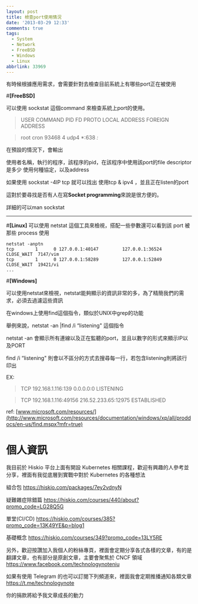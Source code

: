 ```yaml
---
layout: post
title: 檢查port使用情況
date: '2013-03-29 12:33'
comments: true
tags:
  - System
  - Network
  - FreeBSD
  - Windows
  - Linux
abbrlink: 33969
---
```


有時候根據應用需求，會需要針對去檢查目前系統上有哪些port正在被使用

#**[FreeBSD]**

可以使用 sockstat 這個command 來檢查系統上port的使用。

>USER COMMAND PID   FD PROTO LOCAL ADDRESS FOREIGN ADDRESS

>root     cron 93468     4   udp4           *:638                          *:*

在預設的情況下，會輸出

使用者名稱，執行的程序，該程序的pid，在該程序中使用該port的file descriptor是多少 使用何種協定，以及address

如果使用 sockstat -4lP tcp 就可以找出 使用tcp & ipv4 ，並且正在listen的port

這對於要尋找是否有人在寫**Socket programming**來說是很方便的。

詳細的可以man sockstat
***

<!--more-->

#**[Linux]**
可以使用 netstat 這個工具來檢視，搭配一些參數還可以看到該 port 被那些 process 使用
```
netstat -anptn
tcp        1      0 127.0.0.1:40147         127.0.0.1:36524         CLOSE_WAIT  7147/vim
tcp        1      0 127.0.0.1:58289         127.0.0.1:52849         CLOSE_WAIT  19421/vi
...
```

#**[Windows]**

可以使用netstat來檢視，netstat能夠顯示的資訊非常的多，為了精簡我們的需求，必須去過濾這些資訊

在windows上使用find這個指令，類似於UNIX中grep的功能

舉例來說，netstat -an |find /i “listening" 這個指令

netstat  -an 會顯示所有連線以及正在監聽的port，並且以數字的形式來顯示IP以及PORT

find /i “listening" 則會以不區分的方式去搜尋每一行，若包含listening則將該行印出

EX:

>TCP 192.168.1.116:139 0.0.0.0:0 LISTENING

>TCP 192.168.1.116:49156 216.52.233.65:12975 ESTABLISHED


ref:
[www.microsoft.com/resources/](http://www.microsoft.com/resources/documentation/windows/xp/all/proddocs/en-us/find.mspx?mfr=true)

# 個人資訊
我目前於 Hiskio 平台上面有開設 Kubernetes 相關課程，歡迎有興趣的人參考並分享，裡面有我從底層到實戰中對於 Kubernetes 的各種想法

組合包
https://hiskio.com/packages/7ey2vdnyN

疑難雜症除錯篇
https://hiskio.com/courses/440/about?promo_code=LG28Q5G

單堂(CI/CD)
https://hiskio.com/courses/385?promo_code=13K49YE&p=blog1

基礎概念
https://hiskio.com/courses/349?promo_code=13LY5RE

另外，歡迎按讚加入我個人的粉絲專頁，裡面會定期分享各式各樣的文章，有的是翻譯文章，也有部分是原創文章，主要會聚焦於 CNCF 領域
https://www.facebook.com/technologynoteniu

如果有使用 Telegram 的也可以訂閱下列頻道來，裡面我會定期推播通知各類文章
https://t.me/technologynote

你的捐款將給予我文章成長的動力
<script type="text/javascript" src="https://cdnjs.buymeacoffee.com/1.0.0/button.prod.min.js" data-name="bmc-button" data-slug="hwchiu" data-color="#000000" data-emoji=""  data-font="Cookie" data-text="Buy me a coffee" data-outline-color="#fff" data-font-color="#fff" data-coffee-color="#fd0" ></script>